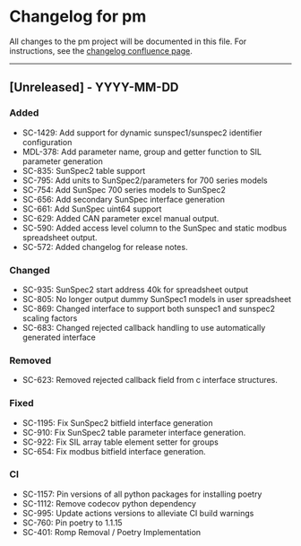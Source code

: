 # Changelog for pm

All changes to the pm project will be documented in this file.
For instructions, see the [changelog confluence page](https://epcpower.atlassian.net/l/c/zM7wz0at).

-------------------------------------------------------------------------------

## [Unreleased] - YYYY-MM-DD

### Added

- SC-1429: Add support for dynamic sunspec1/sunspec2 identifier configuration
- MDL-378: Add parameter name, group and getter function to SIL parameter generation
- SC-835: SunSpec2 table support
- SC-795: Add units to SunSpec2/parameters for 700 series models
- SC-754: Add SunSpec 700 series models to SunSpec2
- SC-656: Add secondary SunSpec interface generation
- SC-661: Add SunSpec uint64 support
- SC-629: Added CAN parameter excel manual output.
- SC-590: Added access level column to the SunSpec and static modbus spreadsheet output.
- SC-572: Added changelog for release notes.

### Changed

- SC-935: SunSpec2 start address 40k for spreadsheet output
- SC-805: No longer output dummy SunSpec1 models in user spreadsheet
- SC-869: Changed interface to support both sunspec1 and sunspec2 scaling factors
- SC-683: Changed rejected callback handling to use automatically generated interface

### Removed

- SC-623: Removed rejected callback field from c interface structures.

### Fixed

- SC-1195: Fix SunSpec2 bitfield interface generation
- SC-910: Fix SunSpec2 table parameter interface generation.
- SC-922: Fix SIL array table element setter for groups
- SC-654: Fix modbus bitfield interface generation.

### CI

- SC-1157: Pin versions of all python packages for installing poetry
- SC-1112: Remove codecov python dependency
- SC-995: Update actions versions to alleviate CI build warnings
- SC-760: Pin poetry to 1.1.15
- SC-401: Romp Removal / Poetry Implementation
